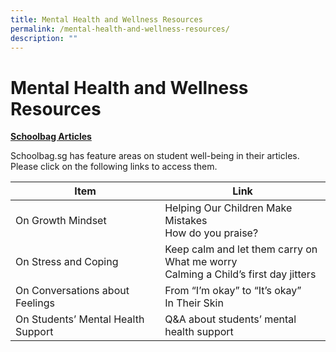 ```yaml
---
title: Mental Health and Wellness Resources
permalink: /mental-health-and-wellness-resources/
description: ""
---
```

# Mental Health and Wellness Resources
<b><u>Schoolbag Articles</u></b>

Schoolbag.sg has feature areas on student well-being in their articles. Please click on the following links to access them.

| Item                     | Link                      |
|------------------------------------|-----------------------------------------------------------------------------------------|
| On Growth Mindset                  | Helping Our Children Make Mistakes<br>How do you praise?                                |
| On Stress and Coping               | Keep calm and let them carry on<br>What me worry<br>Calming a Child’s first day jitters |
| On Conversations about Feelings    | From “I’m okay” to “It’s okay”<br>In Their Skin                                         |
| On Students’ Mental Health Support | Q&A about students’ mental health support                                               |